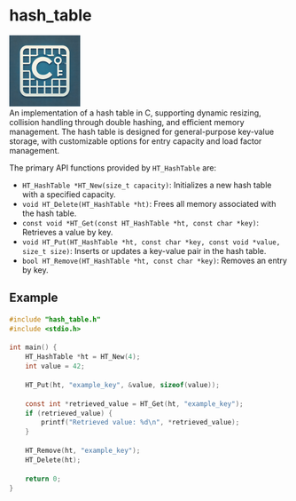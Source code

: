 # hash_table

<img src=icon.png width=128></img>  
An implementation of a hash table in C, supporting dynamic resizing, collision handling through double hashing, and efficient memory management.
The hash table is designed for general-purpose key-value storage, with customizable options for entry capacity and load factor management.

The primary API functions provided by `HT_HashTable` are:

- `HT_HashTable *HT_New(size_t capacity)`: Initializes a new hash table with a specified capacity.
- `void HT_Delete(HT_HashTable *ht)`: Frees all memory associated with the hash table.
- `const void *HT_Get(const HT_HashTable *ht, const char *key)`: Retrieves a value by key.
- `void HT_Put(HT_HashTable *ht, const char *key, const void *value, size_t size)`: Inserts or updates a key-value pair in the hash table.
- `bool HT_Remove(HT_HashTable *ht, const char *key)`: Removes an entry by key.

## Example

```c
#include "hash_table.h"
#include <stdio.h>

int main() {
    HT_HashTable *ht = HT_New(4);
    int value = 42;

    HT_Put(ht, "example_key", &value, sizeof(value));
    
    const int *retrieved_value = HT_Get(ht, "example_key");
    if (retrieved_value) {
        printf("Retrieved value: %d\n", *retrieved_value);
    }

    HT_Remove(ht, "example_key");
    HT_Delete(ht);

    return 0;
}

```
